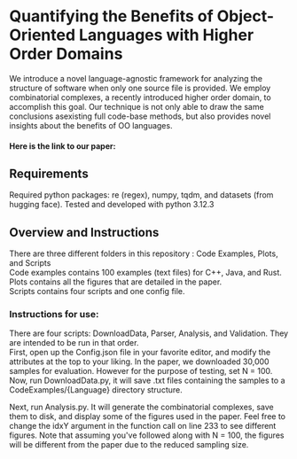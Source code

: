 # Quantifying the Benefits of Object-Oriented Languages with Higher Order Domains 

We introduce a novel language-agnostic framework for analyzing the structure of software when only one source file is provided. We employ combinatorial complexes, a recently
introduced higher order domain, to accomplish this goal. Our technique is not only able to draw the same conclusions asexisting full code-base methods, but also provides novel insights about the benefits of OO languages.

#### Here is the link to our paper: 

## Requirements

Required python packages: re (regex), numpy, tqdm, and datasets (from hugging face). Tested and developed with python 3.12.3

## Overview and Instructions

There are three different folders in this repository : Code Examples, Plots, and Scripts <br>
Code examples contains 100 examples (text files) for C++, Java, and Rust. <br>
Plots contains all the figures that are detailed in the paper. <br>
Scripts contains four scripts and one config file.

### Instructions for use: 
There are four scripts: DownloadData, Parser, Analysis, and Validation. They are intended to be run in that order. <br>
First, open up the Config.json file in your favorite editor, and modify the attributes at the top to your liking. 
In the paper, we downloaded 30,000 samples for evaluation. However for the purpose of testing, set N = 100.
Now, run DownloadData.py, it will save .txt files containing the samples to a CodeExamples/{Language} directory structure. <br>

Next, run Analysis.py. It will generate the combinatorial complexes, save them to disk, and display some of the figures used in the paper. 
Feel free to change the idxY argument in the function call on line 233 to see different figures. Note that assuming you've followed along with N = 100, the figures will be different from the paper due to the reduced sampling size. 
